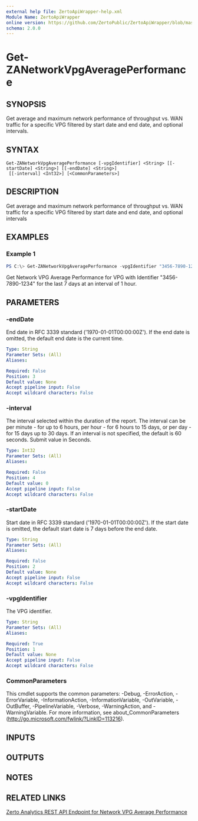 ```yaml
---
external help file: ZertoApiWrapper-help.xml
Module Name: ZertoApiWrapper
online version: https://github.com/ZertoPublic/ZertoApiWrapper/blob/master/docs/Get-ZANetworkVpgAveragePerformance.md
schema: 2.0.0
---
```


# Get-ZANetworkVpgAveragePerformance

## SYNOPSIS

Get average and maximum network performance of throughput vs. WAN traffic for a specific VPG filtered by start date and end date, and optional intervals.

## SYNTAX

```
Get-ZANetworkVpgAveragePerformance [-vpgIdentifier] <String> [[-startDate] <String>] [[-endDate] <String>]
 [[-interval] <Int32>] [<CommonParameters>]
```

## DESCRIPTION

Get average and maximum network performance of throughput vs. WAN traffic for a specific VPG filtered by start date and end date, and optional intervals

## EXAMPLES

### Example 1
```powershell
PS C:\> Get-ZANetworkVpgAveragePerformance -vpgIdentifier "3456-7890-1234" -interval 3600
```

Get Network VPG Average Performance for VPG with Identifier "3456-7890-1234" for the last 7 days at an interval of 1 hour.

## PARAMETERS

### -endDate
End date in RFC 3339 standard ('1970-01-01T00:00:00Z').
If the end date is omitted, the default end date is the current time.

```yaml
Type: String
Parameter Sets: (All)
Aliases:

Required: False
Position: 3
Default value: None
Accept pipeline input: False
Accept wildcard characters: False
```

### -interval
The interval selected within the duration of the report. The interval can be per minute - for up to 6 hours, per hour - for 6 hours to 15 days, or per day - for 15 days up to 30 days. If an interval is not specified, the default is 60 seconds. Submit value in Seconds.

```yaml
Type: Int32
Parameter Sets: (All)
Aliases:

Required: False
Position: 4
Default value: 0
Accept pipeline input: False
Accept wildcard characters: False
```

### -startDate
Start date in RFC 3339 standard ('1970-01-01T00:00:00Z').
If the start date is omitted, the default start date is 7 days before the end date.

```yaml
Type: String
Parameter Sets: (All)
Aliases:

Required: False
Position: 2
Default value: None
Accept pipeline input: False
Accept wildcard characters: False
```

### -vpgIdentifier
The VPG identifier.

```yaml
Type: String
Parameter Sets: (All)
Aliases:

Required: True
Position: 1
Default value: None
Accept pipeline input: False
Accept wildcard characters: False
```

### CommonParameters
This cmdlet supports the common parameters: -Debug, -ErrorAction, -ErrorVariable, -InformationAction, -InformationVariable, -OutVariable, -OutBuffer, -PipelineVariable, -Verbose, -WarningAction, and -WarningVariable. For more information, see about_CommonParameters (http://go.microsoft.com/fwlink/?LinkID=113216).

## INPUTS

## OUTPUTS

## NOTES

## RELATED LINKS

[Zerto Analytics REST API Endpoint for Network VPG Average Performance](https://docs.api.zerto.com/#/Network_Reports/get_v2_reports_vpg_network_performance_average)
